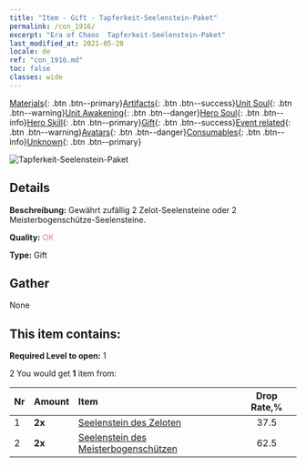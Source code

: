 ```yaml
---
title: "Item - Gift - Tapferkeit-Seelenstein-Paket"
permalink: /con_1916/
excerpt: "Era of Chaos  Tapferkeit-Seelenstein-Paket"
last_modified_at: 2021-05-28
locale: de
ref: "con_1916.md"
toc: false
classes: wide
---
```

 [Materials](/ItemsDE/){: .btn .btn--primary}[Artifacts](/ItemsDE/Artifacts/){: .btn .btn--success}[Unit Soul](/ItemsDE/UnitSoul/){: .btn .btn--warning}[Unit Awakening](/ItemsDE/UnitAwakening/){: .btn .btn--danger}[Hero Soul](/ItemsDE/HeroSoul/){: .btn .btn--info}[Hero Skill](/ItemsDE/HeroSkill/){: .btn .btn--primary}[Gift](/ItemsDE/Gift/){: .btn .btn--success}[Event related](/ItemsDE/Events/){: .btn .btn--warning}[Avatars](/ItemsDE/Avatars/){: .btn .btn--danger}[Consumables](/ItemsDE/Consumables/){: .btn .btn--info}[Unknown](/ItemsDE/Unknown/){: .btn .btn--primary}

 ![Tapferkeit-Seelenstein-Paket](/images/t/i_907539.png)

## Details
 **Beschreibung:** Gewährt zufällig 2 Zelot-Seelensteine oder 2 Meisterbogenschütze-Seelensteine.

 **Quality:** <span style="color: #DA70D6">OK</span>

 **Type:** Gift

## Gather

  None

## This item contains:

 **Required Level to open:** 1

 2 You would get **1** item  from:

  | Nr | Amount |     Item    | Drop Rate,% |
  |:---|:-------|:------------|:---------:|
  | 1 |  **2x** | [Seelenstein des Zeloten](/ItemsDE/unt_286/) | 37.5 | 
  | 2 |  **2x** | [Seelenstein des Meisterbogenschützen](/ItemsDE/unt_283/) | 62.5 | 
